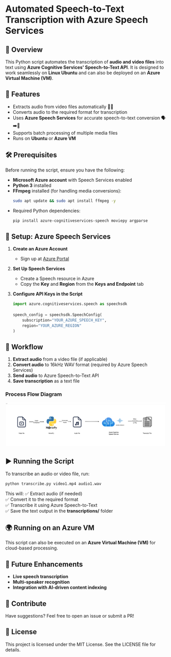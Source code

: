 # Automated Speech-to-Text Transcription with Azure Speech Services

## 📌 Overview
This Python script automates the transcription of **audio and video files** into text using **Azure Cognitive Services' Speech-to-Text API**. It is designed to work seamlessly on **Linux Ubuntu** and can also be deployed on an **Azure Virtual Machine (VM)**.

## 🚀 Features
- Extracts audio from video files automatically 🎥🎵
- Converts audio to the required format for transcription
- Uses **Azure Speech Services** for accurate speech-to-text conversion 🗣️➡️📜
- Supports batch processing of multiple media files
- Runs on **Ubuntu** or **Azure VM**

## 🛠️ Prerequisites
Before running the script, ensure you have the following:
- **Microsoft Azure account** with Speech Services enabled
- **Python 3** installed
- **FFmpeg** installed (for handling media conversions):
  ```bash
  sudo apt update && sudo apt install ffmpeg -y
  ```
- Required Python dependencies:
  ```bash
  pip install azure-cognitiveservices-speech moviepy argparse
  ```

## 🔧 Setup: Azure Speech Services
1. **Create an Azure Account**
   - Sign up at [Azure Portal](https://portal.azure.com)

2. **Set Up Speech Services**
   - Create a Speech resource in Azure
   - Copy the **Key** and **Region** from the **Keys and Endpoint** tab

3. **Configure API Keys in the Script**
   ```python
   import azure.cognitiveservices.speech as speechsdk

   speech_config = speechsdk.SpeechConfig(
       subscription="YOUR_AZURE_SPEECH_KEY", 
       region="YOUR_AZURE_REGION"
   )
   ```

## 🔄 Workflow
1. **Extract audio** from a video file (if applicable)
2. **Convert audio** to 16kHz WAV format (required by Azure Speech Services)
3. **Send audio** to Azure Speech-to-Text API
4. **Save transcription** as a text file

### **Process Flow Diagram**
![Workflow](diagram-export-28-02-2025-13_10_43.png)

## ▶️ Running the Script
To transcribe an audio or video file, run:
```bash
python transcribe.py video1.mp4 audio1.wav
```

This will:
✅ Extract audio (if needed)  
✅ Convert it to the required format  
✅ Transcribe it using Azure Speech-to-Text  
✅ Save the text output in the **transcriptions/** folder  

## 🌍 Running on an Azure VM
This script can also be executed on an **Azure Virtual Machine (VM)** for cloud-based processing.

## 📌 Future Enhancements
- **Live speech transcription**
- **Multi-speaker recognition**
- **Integration with AI-driven content indexing**

## 📢 Contribute
Have suggestions? Feel free to open an issue or submit a PR!

## 📜 License
This project is licensed under the MIT License. See the LICENSE file for details.
